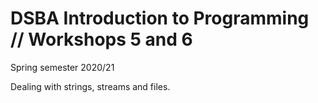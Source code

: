 # DSBA Introduction to Programming // Workshops 5 and 6
Spring semester 2020/21

Dealing with strings, streams and files.